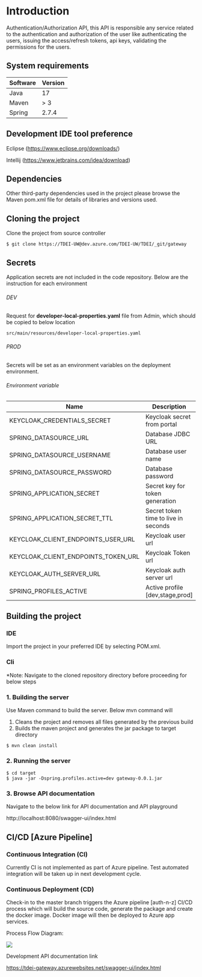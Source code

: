 # Introduction

Authentication/Authorization API, this API is responsible any service related to the authentication and authorization of
the
user like authenticating the users, issuing the access/refresh tokens, api keys, validating the permissions for the
users.

## System requirements

| Software | Version |
|----------|---------|
| Java     | 17      |
| Maven    | > 3     |
| Spring   | 2.7.4   |

## Development IDE tool preference

Eclipse (https://www.eclipse.org/downloads/)

Intellij (https://www.jetbrains.com/idea/download)

## Dependencies

Other third-party dependencies used in the project please browse the Maven pom.xml file for details of libraries and
versions used.

## Cloning the project

Clone the project from source controller

```aidl
$ git clone https://TDEI-UW@dev.azure.com/TDEI-UW/TDEI/_git/gateway
```

## Secrets

Application secrets are not included in the code repository. Below are the instruction for each environment

###### DEV

Request for **developer-local-properties.yaml** file from Admin, which should be copied to below location

```src/main/resources/developer-local-properties.yaml```

###### PROD

Secrets will be set as an environment variables on the deployment environment.

###### Environment variable

|  Name   | Description                          |
|-----|--------------------------------------|
|  KEYCLOAK_CREDENTIALS_SECRET | Keycloak secret from portal          |
|  SPRING_DATASOURCE_URL  | Database JDBC URL                    |
|  SPRING_DATASOURCE_USERNAME | Database user name                   |
|  SPRING_DATASOURCE_PASSWORD | Database password                    |
|  SPRING_APPLICATION_SECRET | Secret key for token generation      |
|  SPRING_APPLICATION_SECRET_TTL | Secret token time to live in seconds |
|  KEYCLOAK_CLIENT_ENDPOINTS_USER_URL | Keycloak user url                    |
|  KEYCLOAK_CLIENT_ENDPOINTS_TOKEN_URL | Keycloak Token url                   |
|  KEYCLOAK_AUTH_SERVER_URL | Keycloak auth server url             |
|  SPRING_PROFILES_ACTIVE | Active profile [dev,stage,prod]      |

## Building the project

### IDE

Import the project in your preferred IDE by selecting POM.xml.

### Cli

*Note: Navigate to the cloned repository directory before proceeding for below steps

### 1. Building the server

Use Maven command to build the server. Below mvn command will

1. Cleans the project and removes all files generated by the previous build
2. Builds the maven project and generates the jar package to target directory

```
$ mvn clean install
```

### 2. Running the server

```
$ cd target
$ java -jar -Dspring.profiles.active=dev gateway-0.0.1.jar
```

### 3. Browse API documentation

Navigate to the below link for API documentation and API playground

http://localhost:8080/swagger-ui/index.html

## CI/CD [Azure Pipeline]

### Continuous Integration (CI)

Currently CI is not implemented as part of Azure pipeline. Test automated integration will be taken up in next
development cycle.

### Continuous Deployment (CD)

Check-in to the master branch triggers the Azure pipeline [auth-n-z] CI/CD process which will build the source code,
generate the package and create the docker image. Docker image will then be deployed to Azure app services.

Process Flow Diagram:

![](src/main/resources/static/images/deployment-pipeline.png)

Development API documentation link

https://tdei-gateway.azurewebsites.net/swagger-ui/index.html